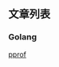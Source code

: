 <!--
 * @Author: ashtongao
 * @Date: 2020-06-15 10:43:16
--> 
## 文章列表

### Golang

[pprof](./Golang/pprof/pprof.md)
